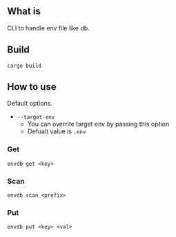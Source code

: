 ## What is

CLI to handle env file like db.

## Build

```
cargo build
```

## How to use

Default options.

- `--target-env`
  - You can overrite target env by passing this option
  - Defualt value is `.env`

### Get

```
envdb get <key>
```

### Scan

```
envdb scan <prefix>
```

### Put

```
envdb put <key> <val>
```
